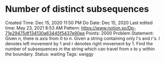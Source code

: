 # Number of distinct subsequences

Created Time: Dec 15, 2020 11:50 PM
Do Date: Dec 15, 2020
Last edited time: May 23, 2021 8:53 AM
Pattern: https://www.notion.so/Dp-71e29475df134130a63445f5437e90ee
Points: 2000
Problem Statement: Given n, there is axis from 0 to n. Given a string containing only l's and r's. l denotes left movement by 1 and r denotes right movement by 1. Find the number of subsequences in the string which can travel from x to y within the boundary. 
Status: waiting
Tags: swiggy